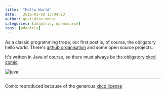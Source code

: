 ```yaml
---
title:  "Hello World"
date:   2016-01-08 15:04:23
author: quotidian-ennui
categories: [adaptris, opensource]
tags: [adaptris]
---
```


As a classic programming trope; our first post is, of course, the obligatory hello world. There's [github organisation][] and some open source projects. 


It's written in Java of course, so there must always be the obligatory [xkcd comic](http://xkcd.com)

![java](https://imgs.xkcd.com/comics/golden_hammer.png)

---
Comic reproduced because of the generous [xkcd license](http://xkcd.com/license.html)

[github organisation]:      http://github.com/adaptris
